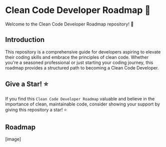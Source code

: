 # Clean Code Developer Roadmap 🚀
Welcome to the Clean Code Developer Roadmap repository! 👋

## Introduction

This repository is a comprehensive guide for developers aspiring to elevate their coding skills and embrace the principles of clean code. Whether you're a seasoned professional or just starting your coding journey, this roadmap provides a structured path to becoming a Clean Code Developer.

## Give a Star! ⭐
If you find this `Clean Code Developer Roadmap` valuable and believe in the importance of clean, maintainable code, consider showing your support by giving this repository a star! ⭐️

## Roadmap
[image]
